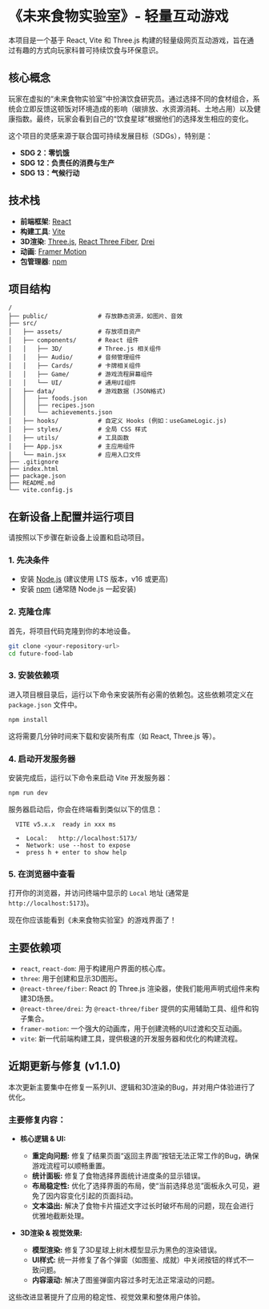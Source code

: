 # 《未来食物实验室》- 轻量互动游戏

本项目是一个基于 React, Vite 和 Three.js 构建的轻量级网页互动游戏，旨在通过有趣的方式向玩家科普可持续饮食与环保意识。

## 核心概念

玩家在虚拟的“未来食物实验室”中扮演饮食研究员。通过选择不同的食材组合，系统会立即反馈这顿饭对环境造成的影响（碳排放、水资源消耗、土地占用）以及健康指数。最终，玩家会看到自己的“饮食星球”根据他们的选择发生相应的变化。

这个项目的灵感来源于联合国可持续发展目标（SDGs），特别是：
- **SDG 2：零饥饿**
- **SDG 12：负责任的消费与生产**
- **SDG 13：气候行动**

## 技术栈

- **前端框架**: [React](https://reactjs.org/)
- **构建工具**: [Vite](https://vitejs.dev/)
- **3D渲染**: [Three.js](https://threejs.org/), [React Three Fiber](https://docs.pmnd.rs/react-three-fiber/getting-started/introduction), [Drei](https://github.com/pmndrs/drei)
- **动画**: [Framer Motion](https://www.framer.com/motion/)
- **包管理器**: [npm](https://www.npmjs.com/)

## 项目结构

```
/
├── public/              # 存放静态资源，如图片、音效
├── src/
│   ├── assets/          # 存放项目资产
│   ├── components/      # React 组件
│   │   ├── 3D/          # Three.js 相关组件
│   │   ├── Audio/       # 音频管理组件
│   │   ├── Cards/       # 卡牌相关组件
│   │   ├── Game/        # 游戏流程屏幕组件
│   │   └── UI/          # 通用UI组件
│   ├── data/            # 游戏数据 (JSON格式)
│   │   ├── foods.json
│   │   ├── recipes.json
│   │   └── achievements.json
│   ├── hooks/           # 自定义 Hooks (例如：useGameLogic.js)
│   ├── styles/          # 全局 CSS 样式
│   ├── utils/           # 工具函数
│   ├── App.jsx          # 主应用组件
│   └── main.jsx         # 应用入口文件
├── .gitignore
├── index.html
├── package.json
├── README.md
└── vite.config.js
```

## 在新设备上配置并运行项目

请按照以下步骤在新设备上设置和启动项目。

### 1. 先决条件

- 安装 [Node.js](https://nodejs.org/) (建议使用 LTS 版本，v16 或更高)
- 安装 [npm](https://www.npmjs.com/get-npm) (通常随 Node.js 一起安装)

### 2. 克隆仓库

首先，将项目代码克隆到你的本地设备。

```bash
git clone <your-repository-url>
cd future-food-lab
```

### 3. 安装依赖项

进入项目根目录后，运行以下命令来安装所有必需的依赖包。这些依赖项定义在 `package.json` 文件中。

```bash
npm install
```

这将需要几分钟时间来下载和安装所有库（如 React, Three.js 等）。

### 4. 启动开发服务器

安装完成后，运行以下命令来启动 Vite 开发服务器：

```bash
npm run dev
```

服务器启动后，你会在终端看到类似以下的信息：

```
  VITE v5.x.x  ready in xxx ms

  ➜  Local:   http://localhost:5173/
  ➜  Network: use --host to expose
  ➜  press h + enter to show help
```

### 5. 在浏览器中查看

打开你的浏览器，并访问终端中显示的 `Local` 地址 (通常是 `http://localhost:5173`)。

现在你应该能看到《未来食物实验室》的游戏界面了！

## 主要依赖项

- `react`, `react-dom`: 用于构建用户界面的核心库。
- `three`: 用于创建和显示3D图形。
- `@react-three/fiber`: React 的 Three.js 渲染器，使我们能用声明式组件来构建3D场景。
- `@react-three/drei`: 为 `@react-three/fiber` 提供的实用辅助工具、组件和钩子集合。
- `framer-motion`: 一个强大的动画库，用于创建流畅的UI过渡和交互动画。
- `vite`: 新一代前端构建工具，提供极速的开发服务器和优化的构建流程。

## 近期更新与修复 (v1.1.0)

本次更新主要集中在修复一系列UI、逻辑和3D渲染的Bug，并对用户体验进行了优化。

### 主要修复内容：

- **核心逻辑 & UI:**
    - **重定向问题:** 修复了结果页面“返回主界面”按钮无法正常工作的Bug，确保游戏流程可以顺畅重置。
    - **统计面板:** 修复了食物选择界面统计进度条的显示错误。
    - **布局稳定性:** 优化了选择界面的布局，使“当前选择总览”面板永久可见，避免了因内容变化引起的页面抖动。
    - **文本溢出:** 解决了食物卡片描述文字过长时破坏布局的问题，现在会进行优雅地截断处理。

- **3D渲染 & 视觉效果:**
    - **模型渲染:** 修复了3D星球上树木模型显示为黑色的渲染错误。
    - **UI样式:** 统一并修复了各个弹窗（如图鉴、成就）中关闭按钮的样式不一致问题。
    - **内容滚动:** 解决了图鉴弹窗内容过多时无法正常滚动的问题。

这些改进显著提升了应用的稳定性、视觉效果和整体用户体验。